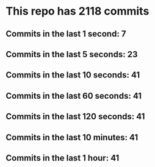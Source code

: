 # This repo has 2118 commits

## Commits in the last 1 second: 7
## Commits in the last 5 seconds: 23
## Commits in the last 10 seconds: 41
## Commits in the last 60 seconds: 41
## Commits in the last 120 seconds: 41
## Commits in the last 10 minutes: 41
## Commits in the last 1 hour: 41
